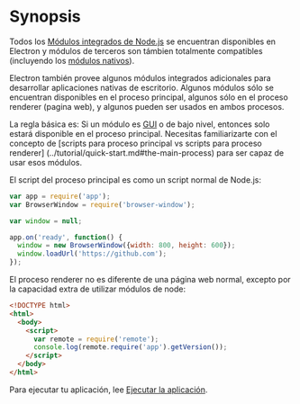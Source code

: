 # Synopsis

Todos los [Módulos integrados de Node.js](http://nodejs.org/api/) se encuentran
disponibles en Electron y módulos de terceros son támbien totalmente compatibles
(incluyendo los [módulos nativos](../tutorial/using-native-node-modules.md)).

Electron también provee algunos módulos integrados adicionales para desarrollar 
aplicaciones nativas de escritorio. Algunos módulos sólo se encuentran disponibles
en el proceso principal, algunos sólo en el proceso renderer (pagina web), y
algunos pueden ser usados en ambos procesos.

La regla básica es: Si un módulo es 
[GUI](https://es.wikipedia.org/wiki/Interfaz_gráfica_de_usuario) o de bajo nivel, 
entonces solo estará disponible en el proceso principal. Necesitas familiarizarte 
con el concepto de [scripts para proceso principal vs scripts para proceso renderer]
(../tutorial/quick-start.md#the-main-process) para ser capaz de usar esos módulos.

El script del proceso principal es como un script normal de Node.js:

```javascript
var app = require('app');
var BrowserWindow = require('browser-window');

var window = null;

app.on('ready', function() {
  window = new BrowserWindow({width: 800, height: 600});
  window.loadUrl('https://github.com');
});
```

El proceso renderer no es diferente de una página web normal, excepto por la 
capacidad extra de utilizar módulos de node:

```html
<!DOCTYPE html>
<html>
  <body>
    <script>
      var remote = require('remote');
      console.log(remote.require('app').getVersion());
    </script>
  </body>
</html>
```

Para ejecutar tu aplicación, lee [Ejecutar la aplicación](../tutorial/quick-start.md#run-your-app).